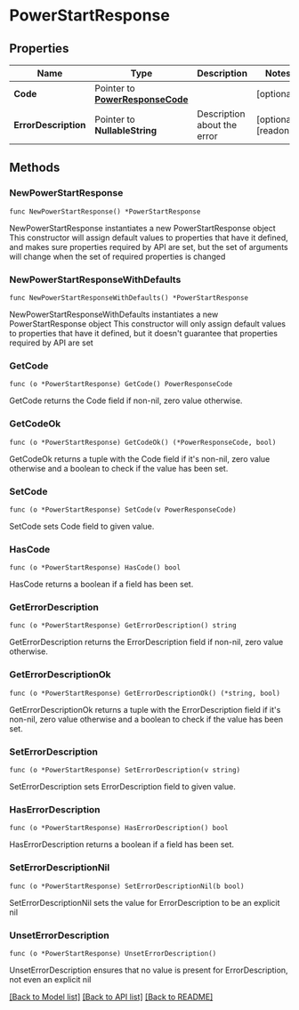 # PowerStartResponse

## Properties

Name | Type | Description | Notes
------------ | ------------- | ------------- | -------------
**Code** | Pointer to [**PowerResponseCode**](PowerResponseCode.md) |  | [optional] 
**ErrorDescription** | Pointer to **NullableString** | Description about the error | [optional] [readonly] 

## Methods

### NewPowerStartResponse

`func NewPowerStartResponse() *PowerStartResponse`

NewPowerStartResponse instantiates a new PowerStartResponse object
This constructor will assign default values to properties that have it defined,
and makes sure properties required by API are set, but the set of arguments
will change when the set of required properties is changed

### NewPowerStartResponseWithDefaults

`func NewPowerStartResponseWithDefaults() *PowerStartResponse`

NewPowerStartResponseWithDefaults instantiates a new PowerStartResponse object
This constructor will only assign default values to properties that have it defined,
but it doesn't guarantee that properties required by API are set

### GetCode

`func (o *PowerStartResponse) GetCode() PowerResponseCode`

GetCode returns the Code field if non-nil, zero value otherwise.

### GetCodeOk

`func (o *PowerStartResponse) GetCodeOk() (*PowerResponseCode, bool)`

GetCodeOk returns a tuple with the Code field if it's non-nil, zero value otherwise
and a boolean to check if the value has been set.

### SetCode

`func (o *PowerStartResponse) SetCode(v PowerResponseCode)`

SetCode sets Code field to given value.

### HasCode

`func (o *PowerStartResponse) HasCode() bool`

HasCode returns a boolean if a field has been set.

### GetErrorDescription

`func (o *PowerStartResponse) GetErrorDescription() string`

GetErrorDescription returns the ErrorDescription field if non-nil, zero value otherwise.

### GetErrorDescriptionOk

`func (o *PowerStartResponse) GetErrorDescriptionOk() (*string, bool)`

GetErrorDescriptionOk returns a tuple with the ErrorDescription field if it's non-nil, zero value otherwise
and a boolean to check if the value has been set.

### SetErrorDescription

`func (o *PowerStartResponse) SetErrorDescription(v string)`

SetErrorDescription sets ErrorDescription field to given value.

### HasErrorDescription

`func (o *PowerStartResponse) HasErrorDescription() bool`

HasErrorDescription returns a boolean if a field has been set.

### SetErrorDescriptionNil

`func (o *PowerStartResponse) SetErrorDescriptionNil(b bool)`

 SetErrorDescriptionNil sets the value for ErrorDescription to be an explicit nil

### UnsetErrorDescription
`func (o *PowerStartResponse) UnsetErrorDescription()`

UnsetErrorDescription ensures that no value is present for ErrorDescription, not even an explicit nil

[[Back to Model list]](../README.md#documentation-for-models) [[Back to API list]](../README.md#documentation-for-api-endpoints) [[Back to README]](../README.md)


